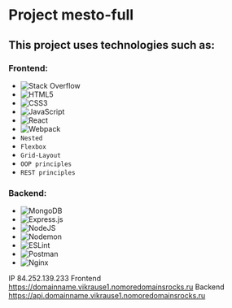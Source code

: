 # Project mesto-full

## This project uses technologies such as:
### Frontend:

* ![Stack Overflow](https://img.shields.io/badge/-Stackoverflow-FE7A16?style=for-the-badge&logo=stack-overflow&logoColor=white)
* ![HTML5](https://img.shields.io/badge/html5-%23E34F26.svg?style=for-the-badge&logo=html5&logoColor=white)
* ![CSS3](https://img.shields.io/badge/css3-%231572B6.svg?style=for-the-badge&logo=css3&logoColor=white)
* ![JavaScript](https://img.shields.io/badge/javascript-%23323330.svg?style=for-the-badge&logo=javascript&logoColor=%23F7DF1E)
* ![React](https://img.shields.io/badge/react-%2320232a.svg?style=for-the-badge&logo=react&logoColor=%2361DAFB)
* ![Webpack](https://img.shields.io/badge/webpack-%238DD6F9.svg?style=for-the-badge&logo=webpack&logoColor=black)
* `Nested`
* `Flexbox`
* `Grid-Layout`
* `OOP principles`
* `REST principles`
  
### Backend: 

* ![MongoDB](https://img.shields.io/badge/MongoDB-%234ea94b.svg?style=for-the-badge&logo=mongodb&logoColor=white)
* ![Express.js](https://img.shields.io/badge/express.js-%23404d59.svg?style=for-the-badge&logo=express&logoColor=%2361DAFB)
* ![NodeJS](https://img.shields.io/badge/node.js-6DA55F?style=for-the-badge&logo=node.js&logoColor=white)
* ![Nodemon](https://img.shields.io/badge/NODEMON-%23323330.svg?style=for-the-badge&logo=nodemon&logoColor=%BBDEAD)
* ![ESLint](https://img.shields.io/badge/ESLint-4B3263?style=for-the-badge&logo=eslint&logoColor=white)
* ![Postman](https://img.shields.io/badge/Postman-FF6C37?style=for-the-badge&logo=postman&logoColor=white)
* ![Nginx](https://img.shields.io/badge/nginx-%23009639.svg?style=for-the-badge&logo=nginx&logoColor=white)

IP  84.252.139.233
Frontend  https://domainname.vikrause1.nomoredomainsrocks.ru
Backend  https://api.domainname.vikrause1.nomoredomainsrocks.ru
